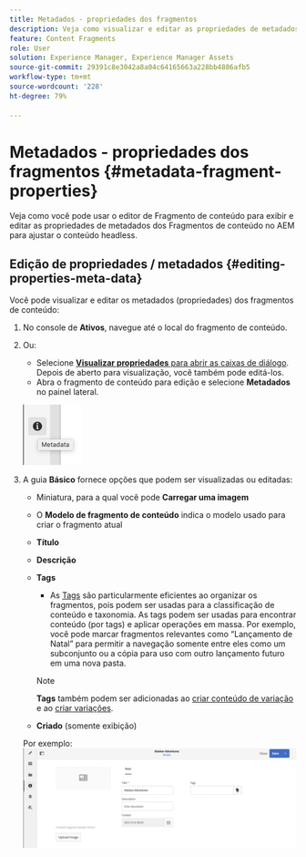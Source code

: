 ```yaml
---
title: Metadados - propriedades dos fragmentos
description: Veja como visualizar e editar as propriedades de metadados dos fragmentos de conteúdo no AEM para ajustar o conteúdo headless.
feature: Content Fragments
role: User
solution: Experience Manager, Experience Manager Assets
source-git-commit: 29391c8e3042a8a04c64165663a228bb4886afb5
workflow-type: tm+mt
source-wordcount: '228'
ht-degree: 79%

---
```


# Metadados - propriedades dos fragmentos {#metadata-fragment-properties}

Veja como você pode usar o editor de Fragmento de conteúdo para exibir e editar as propriedades de metadados dos Fragmentos de conteúdo no AEM para ajustar o conteúdo headless.

## Edição de propriedades / metadados {#editing-properties-meta-data}

Você pode visualizar e editar os metadados (propriedades) dos fragmentos de conteúdo:

1. No console de **Ativos**, navegue até o local do fragmento de conteúdo.
2. Ou:

   * Selecione [**Visualizar propriedades** para abrir as caixas de diálogo](/help/assets/manage-assets.md#editing-properties). Depois de aberto para visualização, você também pode editá-los.
   * Abra o fragmento de conteúdo para edição e selecione **Metadados** no painel lateral.

   ![metadados](assets/cfm-metadata-01.png)

3. A guia **Básico** fornece opções que podem ser visualizadas ou editadas:

   * Miniatura, para a qual você pode **Carregar uma imagem**
   * O **Modelo de fragmento de conteúdo** indica o modelo usado para criar o fragmento atual
   * **Título**
   * **Descrição**
   * **Tags**
      * As [Tags](/help/sites-authoring/tags.md) são particularmente eficientes ao organizar os fragmentos, pois podem ser usadas para a classificação de conteúdo e taxonomia. As tags podem ser usadas para encontrar conteúdo (por tags) e aplicar operações em massa.
Por exemplo, você pode marcar fragmentos relevantes como “Lançamento de Natal” para permitir a navegação somente entre eles como um subconjunto ou a cópia para uso com outro lançamento futuro em uma nova pasta.

     >[!NOTE]
     >
     >**Tags** também podem ser adicionadas ao [criar conteúdo de variação](/help/assets/content-fragments/content-fragments-variations.md#authoring-your-content) e ao [criar variações](/help/assets/content-fragments/content-fragments-variations.md#creating-a-variation).

   * **Criado** (somente exibição)

   Por exemplo:
   ![metadados](assets/cfm-metadata-02.png)

